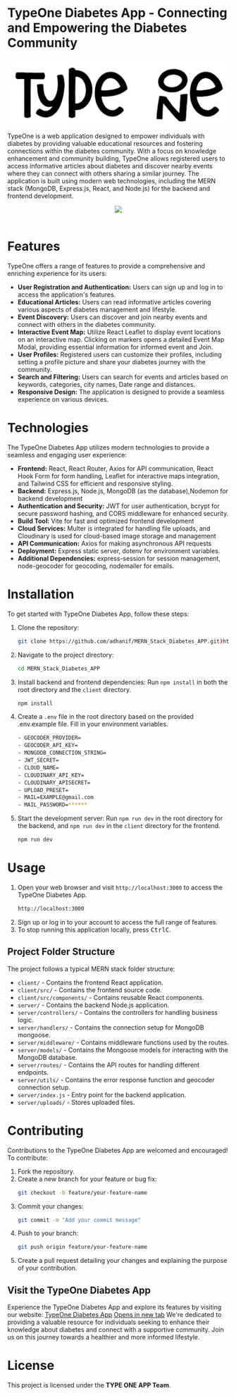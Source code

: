 # TypeOne Diabetes App - Connecting and Empowering the Diabetes Community


<img src="./client/src/assets/TypeOne_black1.png "/>

<br/>

TypeOne is a web application designed to empower individuals with diabetes by providing valuable educational resources and fostering connections within the diabetes community. With a focus on knowledge enhancement and community building, TypeOne allows registered users to access informative articles about diabetes and discover nearby events where they can connect with others sharing a similar journey. The application is built using modern web technologies, including the MERN stack (MongoDB, Express.js, React, and Node.js) for the backend and frontend development.


<div align="center">

<img src="https://media.giphy.com/media/v1.Y2lkPTc5MGI3NjExeWNvNHByajQwYjhhb29vZnE0ZzIzdjlqOHVvOGVkYjVlbjcyMmliNSZlcD12MV9pbnRlcm5hbF9naWZfYnlfaWQmY3Q9Zw/qgQUggAC3Pfv687qPC/giphy.gif"/>

</div>
<br/>

# Features

TypeOne offers a range of features to provide a comprehensive and enriching experience for its users:

- **User Registration and Authentication:** Users can sign up and log in to access the application's features.
- **Educational Articles:** Users can read informative articles covering various aspects of diabetes management and lifestyle.
- **Event Discovery:** Users can discover and join nearby events and connect with others in the diabetes community.
- **Interactive Event Map:** Utilize React Leaflet to display event locations on an interactive map. Clicking on markers opens a detailed Event Map Modal, providing essential information for informed event and Join.
- **User Profiles:** Registered users can customize their profiles, including setting a profile picture and share your diabetes journey with the community.
- **Search and Filtering:** Users can search for events and articles based on keywords, categories, city names, Date range and distances.
- **Responsive Design:** The application is designed to provide a seamless experience on various devices.

# Technologies

The TypeOne Diabetes App utilizes modern technologies to provide a seamless and engaging user experience:

- **Frontend:** React, React Router, Axios for API communication, React Hook Form for form handling, Leaflet for interactive maps integration, and Tailwind CSS for efficient and responsive styling.
- **Backend:** Express.js, Node.js, MongoDB (as the database),Nodemon for backend development
- **Authentication and Security:** JWT for user authentication, bcrypt for secure password hashing, and CORS middleware for enhanced security.
- **Build Tool:** Vite for fast and optimized frontend development
- **Cloud Services:** Multer is integrated for handling file uploads, and Cloudinary is used for cloud-based image storage and management
- **API Communication:** Axios for making asynchronous API requests
- **Deployment:** Express static server, dotenv for environment variables.
- **Additional Dependencies:** express-session for session management, node-geocoder for geocoding, nodemailer for emails.

# Installation

To get started with TypeOne Diabetes App, follow these steps:

1. Clone the repository:

   ```bash
   git clone https://github.com/adhanif/MERN_Stack_Diabetes_APP.git)https://github.com/adhanif/MERN_Stack_Diabetes_APP.git
   ```

2. Navigate to the project directory:

   ```bash
   cd MERN_Stack_Diabetes_APP
   ```

3. Install backend and frontend dependencies: Run `npm install` in both the root directory and the `client` directory.
   ```bash
   npm install
   ```
4. Create a `.env` file in the root directory based on the provided .env.example file. Fill in your environment variables.
   ```bash
   - GEOCODER_PROVIDER=
   - GEOCODER_API_KEY=
   - MONGODB_CONNECTION_STRING=
   - JWT_SECRET=
   - CLOUD_NAME=
   - CLOUDINARY_API_KEY=
   - CLOUDINARY_APISECRET=
   - UPLOAD_PRESET=
   - MAIL=EXAMPLE@gmail.com
   - MAIL_PASSWORD=******
   ```
5. Start the development server: Run `npm run dev` in the root directory for the backend, and `npm run dev` in the `client` directory for the frontend.
   ```bash
   npm run dev
   ```

# Usage

1. Open your web browser and visit `http://localhost:3000` to access the TypeOne Diabetes App.
   ```bash
   http://localhost:3000
   ```
2. Sign up or log in to your account to access the full range of features.
3. To stop running this application locally, press <kbd>Ctrl</kbd><kbd>C</kbd>.

## Project Folder Structure

The project follows a typical MERN stack folder structure:

- `client/` - Contains the frontend React application.
- `client/src/` - Contains the frontend source code.
- `client/src/components/` - Contains reusable React components.
- `server/` - Contains the backend Node.js application.
- `server/controllers/` - Contains the controllers for handling business logic.
- `server/handlers/` - Contains the connection setup for MongoDB mongoose.
- `server/middleware/` - Contains middleware functions used by the routes.
- `server/models/` - Contains the Mongoose models for interacting with the MongoDB database.
- `server/routes/` - Contains the API routes for handling different endpoints.
- `server/utils/` - Contains the error response function and geocoder connection setup.
- `server/index.js` - Entry point for the backend application.
- `server/uploads/` - Stores uploaded files.

# Contributing

Contributions to the TypeOne Diabetes App are welcomed and encouraged! To contribute:

1. Fork the repository.
2. Create a new branch for your feature or bug fix:
   ```bash
   git checkout -b feature/your-feature-name
   ```
3. Commit your changes:
   ```bash
   git commit -m "Add your commit message"
   ```
4. Push to your branch:
   ```bash
   git push origin feature/your-feature-name
   ```
5. Create a pull request detailing your changes and explaining the purpose of your contribution.


## Visit the TypeOne Diabetes App

Experience the TypeOne Diabetes App and explore its features by visiting our website: [TypeOne Diabetes App](https://mern-stack-diabetes-app.onrender.com/)
<a href="https://mern-stack-diabetes-app.onrender.com/" target="_blank">Opens in new tab</a>
We're dedicated to providing a valuable resource for individuals seeking to enhance their knowledge about diabetes and connect with a supportive community. Join us on this journey towards a healthier and more informed lifestyle.

# License

This project is licensed under the **TYPE ONE APP Team**.
